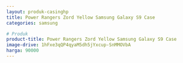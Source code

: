 ```yaml
---
layout: produk-casinghp
title: Power Rangers Zord Yellow Samsung Galaxy S9 Case
categories: samsung

# Produk
product-title: Power Rangers Zord Yellow Samsung Galaxy S9 Case
image-drive: 1hFxe3qQP4qyaM5dh5jYxcup-SnMMOVbA
harga: 90000
---
```

